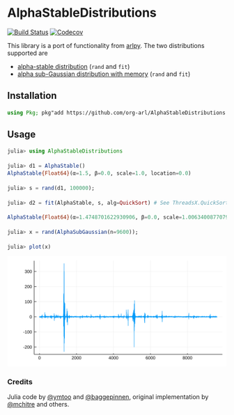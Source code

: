 # AlphaStableDistributions

[![Build Status](https://travis-ci.org/org-arl/AlphaStableDistributions.jl.svg?branch=master)](https://travis-ci.org/org-arl/AlphaStableDistributions.jl)
[![Codecov](https://codecov.io/gh/org-arl/AlphaStableDistributions.jl/branch/master/graph/badge.svg)](https://codecov.io/gh/org-arl/AlphaStableDistributions.jl)

This library is a port of functionality from [arlpy](https://github.com/org-arl/arlpy/blob/master/arlpy/stable.py). The two distributions supported are
- [alpha-stable distribution](https://en.wikipedia.org/wiki/Stable_distribution) (`rand` and `fit`)
- [alpha sub-Gaussian distribution with memory](https://arl.nus.edu.sg/twiki6/pub/ARL/BibEntries/SigProc2016RandomVariate.pdf) (`rand` and `fit`)

## Installation
```julia
using Pkg; pkg"add https://github.com/org-arl/AlphaStableDistributions.jl"
```

## Usage
```julia
julia> using AlphaStableDistributions

julia> d1 = AlphaStable()
AlphaStable{Float64}(α=1.5, β=0.0, scale=1.0, location=0.0)

julia> s = rand(d1, 100000);

julia> d2 = fit(AlphaStable, s, alg=QuickSort) # See ThreadsX.QuickSort for a threaded algorithm

AlphaStable{Float64}(α=1.4748701622930906, β=0.0, scale=1.006340087707924, location=-0.0036724481641865715)

julia> x = rand(AlphaSubGaussian(n=9600));

julia> plot(x)
```
![window](asg.svg)

### Credits
Julia code by [@ymtoo](https://github.com/ymtoo) and [@baggepinnen](https://github.com/baggepinnen), original implementation by [@mchitre](https://github.com/mchitre) and others.
